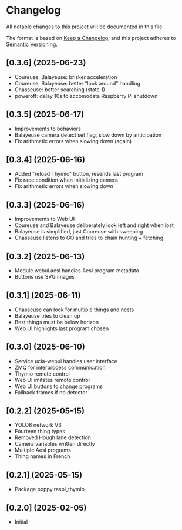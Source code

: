 # Changelog

All notable changes to this project will be documented in this file.

The format is based on [Keep a Changelog](https://keepachangelog.com/en/1.0.0/),
and this project adheres to [Semantic Versioning](https://semver.org/spec/v2.0.0.html).

## [0.3.6] (2025-06-23)

  - Coureuse, Balayeuse: brisker acceleration
  - Coureuse, Balayeuse: better “look around” handling
  - Chasseuse: better searching (state 1)
  - poweroff: delay 10s to accomodate Raspberry Pi shutdown

## [0.3.5] (2025-06-17)

  - Improvements to behaviors
  - Balayeuse camera.detect set flag, slow down by anticipation
  - Fix arithmetic errors when slowing down (again)

## [0.3.4] (2025-06-16)

  - Added "reload Thymio" button, resends last program
  - Fix race condition when initializing camera
  - Fix arithmetic errors when slowing down

## [0.3.3] (2025-06-16)

  - Improvements to Web UI
  - Coureuse and Balayeuse deliberately look left and right when lost
  - Balayeuse is simplified, just Coureuse with sweeping
  - Chasseuse listens to GO and tries to chain hunting + fetching

## [0.3.2] (2025-06-13)

  - Module webui.aesl handles Aesl program metadata
  - Buttons use SVG images

## [0.3.1] (2025-06-11)

  - Chasseuse can look for multiple things and nests
  - Balayeuse tries to clean up
  - Best things must be below horizon
  - Web UI highlights last program chosen

## [0.3.0] (2025-06-10)

  - Service ucia-webui handles user interface
  - ZMQ for interprocess communication
  - Thymio remote control
  - Web UI imitates remote control
  - Web UI buttons to change programs
  - Fallback frames if no detector

## [0.2.2] (2025-05-15)

  - YOLO8 network V3 
  - Fourteen thing types
  - Removed Hough lane detection
  - Camera variables written directly
  - Multiple Aesl programs
  - Thing names in French

## [0.2.1] (2025-05-15)

  - Package poppy.raspi_thymio

## [0.2.0] (2025-02-05)

  - Initial

